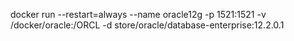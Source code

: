 docker run --restart=always --name oracle12g -p 1521:1521 -v /docker/oracle:/ORCL -d store/oracle/database-enterprise:12.2.0.1
